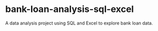 # bank-loan-analysis-sql-excel
A data analysis project using SQL and Excel to explore bank loan data.
